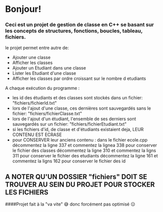 # Bonjour!

### Ceci est un projet de gestion de classe en C++ se basant sur les concepts de structures, fonctions, boucles, tableau, fichiers.



le projet permet entre autre de:

* Ajouter une classe
* Afficher les classes
* Ajouter un Etudiant dans une classe
* Lister les Etudiant d'une classe
* Afficher les classes par ordre croissant sur le nombre d etudiants

A chaque exécution du programme :

- les id des étudiants et des classes sont stockés dans un fichier: "fichiers/fichierId.txt"
- lors de l'ajout d'une classe, ces dernières sont sauvegardés sans le fichier: "fichiers/fichierClasse.txt"
- lors de l'ajout d'un étudiant, l'ensemble de ses derniers sont sauvegardés sur un fichier: "fichiers/fichierEtudiant.txt"
- si les fichiers d'id, de classe et d'étudiants existaient deja, LEUR CONTENU EST ECRASE
- pour CONSERVER leur anciens contenu :
dans le fichier ecole.cpp
décommentez la ligne 337 et commentez la lignea 338 pour conserver le fichier des classes
décommentez la ligne 310 et commentez la ligns 311 pour conserver le fichier des etudiants
décommentez la ligne 161 et commentez la ligns 162 pour conserver le fichier des id



## A NOTER QU'UN DOSSIER "fichiers" DOIT SE TROUVER AU SEIN DU PROJET POUR STOCKER LES FICHIERS

####Projet fait à la "va vite" 😅 donc forcément pas optimisé 😑
